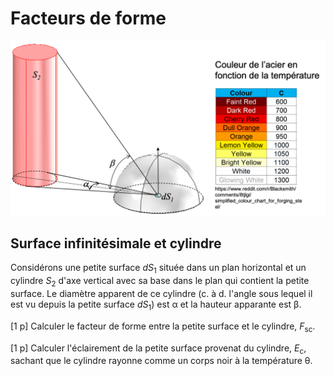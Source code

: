# Facteurs de forme

<img src="https://github.com/cghiaus/PyCloze-TC/blob/main/img/Q4.png?raw=true"
alt="pc" width="584" hight="170">


## Surface infinitésimale et cylindre

Considérons une petite surface <i>dS</i><sub>1</sub> située dans un plan horizontal et un
cylindre <i>S</i><sub>2</sub> d'axe vertical avec sa base dans le plan qui contient la
petite surface. Le diamètre apparent de ce cylindre (c. à d. l'angle sous
lequel il est vu depuis la petite surface <i>dS</i><sub>1</sub>) est
&alpha; et la hauteur apparante est &beta;.

[1 p] Calculer le facteur de forme entre la petite surface et le cylindre, <i>F</i><sub>sc</sub>.

[1 p] Calculer l'éclairement de la petite surface provenat du cylindre, <i>E</i><sub>c</sub>, sachant que le cylindre rayonne comme un corps noir à la température &theta;.
